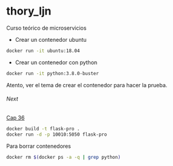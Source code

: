 # thory_ljn
Curso teórico de microservicios

* Crear un contenedor ubuntu
```bash
docker run -it ubuntu:18.04
```

* Crear un contenedor con python
```bash
docker run -it python:3.8.0-buster
```

Atento, ver el tema de crear el contenedor para hacer la prueba.

###### Next
[Cap 36](https://www.udemy.com/course/curso-practico-de-docker-y-microservicios-desde-cero/learn/lecture/17251706#questions)

```bash
docker build -t flask-pro .
docker run -d -p 10010:5050 flask-pro
```
Para borrar contenedores
```bash
docker rm $(docker ps -a -q | grep python)
```
